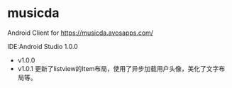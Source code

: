musicda
=======

Android Client for https://musicda.avosapps.com/

IDE:Android Studio 1.0.0

- v1.0.0
- v1.0.1  更新了listview的Item布局，使用了异步加载用户头像，美化了文字布局等。
